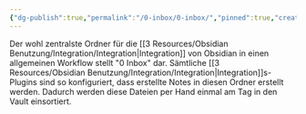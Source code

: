 ```yaml
---
{"dg-publish":true,"permalink":"/0-inbox/0-inbox/","pinned":true,"created":"2024-04-17T10:49:37.392+02:00","updated":"2024-04-18T15:58:53.623+02:00"}
---
```



Der wohl zentralste Ordner für die [[3 Resources/Obsidian Benutzung/Integration/Integration\|Integration]] von Obsidian in einen allgemeinen Workflow stellt "0 Inbox" dar. Sämtliche [[3 Resources/Obsidian Benutzung/Integration/Integration\|Integration]]s-Plugins sind so konfiguriert, dass erstellte Notes in diesen Ordner erstellt werden. Dadurch werden diese Dateien per Hand einmal am Tag in den Vault einsortiert.


